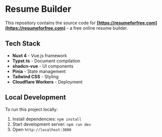 # Resume Builder

This repository contains the source code for **[https://resumeforfree.com](https://resumeforfree.com)** - a free online
resume builder.

## Tech Stack

- **Nuxt 4** - Vue.js framework
- **Typst.ts** - Document compilation
- **shadcn-vue** - UI components
- **Pinia** - State management
- **Tailwind CSS** - Styling
- **Cloudflare Workers** - Deployment

## Local Development

To run this project locally:

1. Install dependencies: `npm install`
2. Start development server: `npm run dev`
3. Open `http://localhost:3000`
